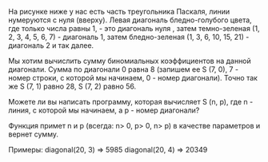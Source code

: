 На рисунке ниже у нас есть часть треугольника Паскаля, линии нумеруются с нуля (вверху). Левая диагональ бледно-голубого цвета, где только числа равны 1, - это диагональ нуля , затем темно-зеленая (1, 2, 3, 4, 5, 6, 7) - диагональ 1, затем бледно-зеленая (1, 3, 6, 10, 15, 21) - диагональ 2 и так далее.

Мы хотим вычислить сумму биномиальных коэффициентов на данной диагонали. Сумма по диагонали 0 равна 8 (запишем ее S (7, 0), 7 - номер строки, с которой мы начинаем, 0 - номер диагонали). Точно так же S (7, 1) равно 28, S (7, 2) равно 56.

Можете ли вы написать программу, которая вычисляет S (n, p), где n - линия, с которой мы начинаем, а p - номер диагонали?

Функция примет n и p (всегда: n> 0, p> 0, n> p) в качестве параметров и вернет сумму.

Примеры:
diagonal(20, 3) => 5985
diagonal(20, 4) => 20349